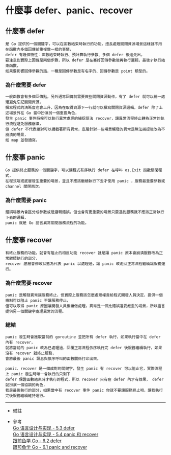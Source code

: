 # 什麼事 defer、panic、recover

## 什麼事 defer
    是 Go 提供的一個關鍵字，可以在函數結束時執行的功能，擅長處理關閉資源場景這樣就不用在函數內多個回傳前重複做一樣的事情，
    defer 有幾個特性：函數結束時執行、預計算執行參數、多個 defer 後進先出，
    要注意到實際上回傳是兩個步驟，所以 defer 是在塞好回傳參數後再執行邏輯，最後才執行結束函數，
    如果要影響回傳參數的話，一種是回傳參數是有名字的、回傳參數是 point 類型的。

### 為什麼需要 defer
    一般函數會有多個回傳點，另外通常回傳前需要做些關閉資源動作，有了 defer 就可以統一處理避免忘記關閉資源，
    撰寫程式的清晰度也會上升，因為在取得資源下一行就可以撰寫關閉資源邏輯，defer 除了上述場景外在 Go 當中扮演另一個重要角色，
    發生 panic 事件時候可以執行異常處理的捕捉語法 recover，讓異常流程終止轉為正常的執行流程避免服務崩潰，
    但 defer 不代表絕對可以攔截著所有異常，底層針對一些場景觸發的異常是無法捕捉後改為不崩潰的場景，
    如 map 並發讀寫。

## 什麼事 panic
    Go 提供終止服務的一個關鍵字，可以讓程式有序執行 defer 在呼叫 os.Exit 函數關閉程式，
    在程式端或底層發生重要的場景，並且不應該繼續執行下去才使用 panic ，服務最重要參數或 channel 關閉兩次。

### 為什麼需要 panic
    錯誤場景內會區分成參數或是邏輯錯誤，但也會有更重要的場景只要遇到服務就不應該正常執行下去的邏輯，
    panic 就是 Go 語言異常關閉服務流程的功能。

## 什麼事 recover
    有終止服務的功能，就會有阻止的相反功能 recover 就是讓 panic 原本會崩潰服務改為正常繼續執行的部分，
    recover 底層會修改狀態為代表 panic 以處理過，讓 panic 改走回正常流程繼續讓服務運行。

### 為什麼需要 recover
    panic 是觸發異常讓服務終止，但實際上服務該怎麼處理權責給程式開發人員決定，提供一個機制可以阻止 panic 不讓服務停止，
    但可以取得 panic 原因讓開發人員後續做處理，異常是一個比錯誤還要嚴重的場景，所以語言提供另一個關鍵字處理異常的流程。

### 總結
    panic 發生時會獲取當前的 goroutine 並把所有 defer 執行，如果執行當中在 defer 內有 recover，
    就將當前的 panic 改為已處理過，回覆正常流程依序執行完 defer 後服務繼續執行，如果沒有 recover 就終止服務，
    會將最後 panic 訊息與依序呼叫的函數關係打印出來。
    
    panic、recover 是一個成對的關鍵字，發生 panic 有 recover 可以阻止它，實際流程上 panic 發生時唯一會執行的只剩下
    defer 保證函數結束時才執行的程式，所以 recover 只有在 defer 內才有效果， defer 就扮演一個協調的角色，
    我是最後執行的部分，如果當中有 recover 事件 panic 你就不要讓服務終止吧，讓我執行完後服務繼續維持運行。

---
- 備註

- 參考
    <br/>
    [Go 语言设计与实现 - 5.3 defer](https://draveness.me/golang/docs/part2-foundation/ch05-keyword/golang-defer/)
    <br/>
    [Go 语言设计与实现 - 5.4 panic 和 recover](https://draveness.me/golang/docs/part2-foundation/ch05-keyword/golang-panic-recover/)
    <br/>
    [跟煎鱼学 Go - 6.2 defer](https://eddycjy.gitbook.io/golang/di-6-ke-chang-yong-guan-jian-zi/defer)
    <br/>
    [跟煎鱼学 Go - 6.1 panic and recover](https://eddycjy.gitbook.io/golang/di-6-ke-chang-yong-guan-jian-zi/panic-and-recover)
    